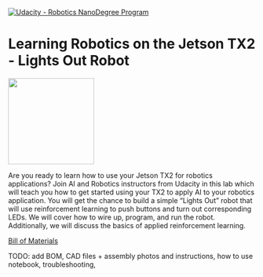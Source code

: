 [![Udacity - Robotics NanoDegree Program](https://s3-us-west-1.amazonaws.com/udacity-robotics/Extra+Images/RoboND_flag.png)](https://www.udacity.com/robotics)
# Learning Robotics on the Jetson TX2 - Lights Out Robot

<img src="https://github.com/udacity/gym-jetson/blob/master/images/robot-working.gif" width="175">

Are you ready to learn how to use your Jetson TX2 for robotics applications? Join AI and Robotics instructors from Udacity in this lab which will teach you how to get started using your TX2 to apply AI to your robotics application. You will get the chance to build a simple “Lights Out” robot that will use reinforcement learning to push buttons and turn out corresponding LEDs. We will cover how to wire up, program, and run the robot. Additionally, we will discuss the basics of applied reinforcement learning.

[Bill of Materials](http://sfe.io/w145090)

TODO: add BOM, CAD files + assembly photos and instructions, how to use notebook, troubleshooting,
